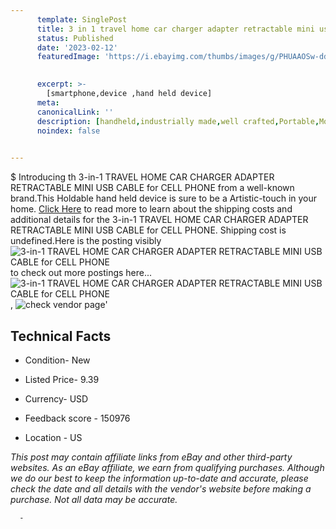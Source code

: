 ```yaml
---
      template: SinglePost
      title: 3 in 1 travel home car charger adapter retractable mini usb cable for cell phone
      status: Published
      date: '2023-02-12'
      featuredImage: 'https://i.ebayimg.com/thumbs/images/g/PHUAAOSw-ddZd1D6/s-l225.jpg'
       

      excerpt: >-
        [smartphone,device ,hand held device]
      meta:
      canonicalLink: ''
      description: [handheld,industrially made,well crafted,Portable,Mobile,Compact,Convenient,Lightweight,Maneuverable,Man-portable,Miniature,Carriable,Hand-held,Light,Holdable,Transportable,Mobile device,Pocket-sized,On-the-go,Wireless,Cordless,Compact size,Convenient size, smartphone,device ,hand held device]
      noindex: false
      

---
```

$
      Introducing th 3-in-1 TRAVEL HOME CAR CHARGER ADAPTER RETRACTABLE MINI USB CABLE for CELL PHONE from a well-known brand.This Holdable hand held device is sure to be a Artistic-touch in your home. [Click Here](https://www.ebay.com/itm/272776790731?hash=item3f82c382cb%3Ag%3APHUAAOSw-ddZd1D6&mkevt=1&mkcid=1&mkrid=711-53200-19255-0&campid=%253CePNCampaignId%253E&customid=%253CreferenceId%253E&toolid=10049) to read more to learn about the shipping costs and additional details for the 3-in-1 TRAVEL HOME CAR CHARGER ADAPTER RETRACTABLE MINI USB CABLE for CELL PHONE. Shipping cost is undefined.Here is the posting visibly ![3-in-1 TRAVEL HOME CAR CHARGER ADAPTER RETRACTABLE MINI USB CABLE for CELL PHONE](https://i.ebayimg.com/thumbs/images/g/PHUAAOSw-ddZd1D6/s-l225.jpg) to check out more postings here... ![3-in-1 TRAVEL HOME CAR CHARGER ADAPTER RETRACTABLE MINI USB CABLE for CELL PHONE](https://i.ebayimg.com/images/g/PHUAAOSw-ddZd1D6/s-l640.jpg), ![check vendor page](https://origin-galleryplus.ebayimg.com/ws/web/272776790731_2_0_1/225x225.jpg,https://origin-galleryplus.ebayimg.com/ws/web/272776790731_3_0_1/225x225.jpg,https://origin-galleryplus.ebayimg.com/ws/web/272776790731_4_0_1/225x225.jpg,https://origin-galleryplus.ebayimg.com/ws/web/272776790731_5_0_1/225x225.jpg,https://origin-galleryplus.ebayimg.com/ws/web/272776790731_6_0_1/225x225.jpg)'

      

 ## Technical Facts 



     
      

 - Condition- New 


      

 - Listed Price- 9.39 


      

 - Currency- USD 


      

 - Feedback score - 150976 


      

 - Location - US 


      
      

 *_This post may contain affiliate links from eBay and other third-party websites. As an eBay affiliate, we earn from qualifying purchases. Although we do our best to keep the information up-to-date and accurate, please check the date and all details with the vendor's website before making a purchase. Not all data may be accurate._*




      -
